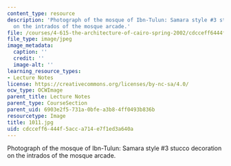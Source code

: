 ```yaml
---
content_type: resource
description: 'Photograph of the mosque of Ibn-Tulun: Samara style #3 stucco decoration
  on the intrados of the mosque arcade.'
file: /courses/4-615-the-architecture-of-cairo-spring-2002/cdcceff6444f5acca714e7f1ed3a640a_1011.jpg
file_type: image/jpeg
image_metadata:
  caption: ''
  credit: ''
  image-alt: ''
learning_resource_types:
- Lecture Notes
license: https://creativecommons.org/licenses/by-nc-sa/4.0/
ocw_type: OCWImage
parent_title: Lecture Notes
parent_type: CourseSection
parent_uid: 6903e2f5-731a-0bfe-a3b8-4ff0493b836b
resourcetype: Image
title: 1011.jpg
uid: cdcceff6-444f-5acc-a714-e7f1ed3a640a
---
```

Photograph of the mosque of Ibn-Tulun: Samara style #3 stucco decoration on the intrados of the mosque arcade.